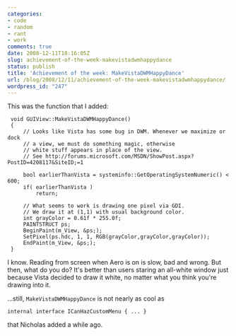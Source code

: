 ```yaml
---
categories:
- code
- random
- rant
- work
comments: true
date: 2008-12-11T18:16:05Z
slug: achievement-of-the-week-makevistadwmhappydance
status: publish
title: 'Achievement of the week: MakeVistaDWMHappyDance'
url: /blog/2008/12/11/achievement-of-the-week-makevistadwmhappydance/
wordpress_id: "247"
---
```


This was the function that I added:


     void GUIView::MakeVistaDWMHappyDance()
     {
         // Looks like Vista has some bug in DWM. Whenever we maximize or dock
         // a view, we must do something magic, otherwise
         // white stuff appears in place of the view.
         // See http://forums.microsoft.com/MSDN/ShowPost.aspx?PostID=4208117&SiteID;=1
         	
         bool earlierThanVista = systeminfo::GetOperatingSystemNumeric() < 600;
         if( earlierThanVista )
             return;
     
         // What seems to work is drawing one pixel via GDI.
         // We draw it at (1,1) with usual background color.
         int grayColor = 0.61f * 255.0f;
         PAINTSTRUCT ps;
         BeginPaint(m_View, &ps;);
         SetPixel(ps.hdc, 1, 1, RGB(grayColor,grayColor,grayColor));
         EndPaint(m_View, &ps;);
     }



I know. Reading from screen when Aero is on is slow, bad and wrong. But then, what do you do? It's better than users staring an all-white window just because Vista decided to draw it white, no matter what you think you're drawing into it.

...still, `MakeVistaDWMHappyDance` is not nearly as cool as 


    internal interface ICanHazCustomMenu { ... }


that Nicholas added a while ago.
